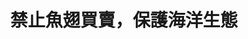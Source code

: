 ---
layout: post
title: "禁止魚翅買賣，保護海洋生態"
tags:
  - "動物保護"
id: 8
thumbnail: "/images/post/8/1Mzz8lnbGCw-NZRyAA0pS-YSEWJOig-oJ.jpg"
description: "「禁止魚翅買賣！重罰『割鰭棄身』！禁止買賣停止殺害！ 」連署案"
color: "Blue"
publish: "true"
departments:
  - "農委會"
cover:
  link: ""
introduction:
  content: "為什麼許多人都反對買賣魚翅呢？
主要有兩個原因。其一是健康因素，成年鯊魚體內往往累積了不少鉛丶砷丶汞等有毒重金屬，吃魚翅就會把這些重金屬吃下肚，對身體造成傷害。其二則是此種行為會危害海洋生態，被割下魚鰭的鯊魚失去了生存能力，若只留下高市價的魚翅冷凍，將鯊魚身丟回海中任其死亡，會破壞整個海洋食物鏈，亦造成多種鯊魚瀕臨絕種危機。
這次的民眾提案，協作會議上邀請了各政府單位與相關人士一起來討論，會議結束後也達成了一些共識，除了要確實執行鯊魚相關法規，在相關消費上標示所含鯊魚物種外，也將禁捕的鯊魚物種比照大西洋的統一標準。針對捕鯊漁民，政府會輔導其轉型潛水觀光產業，並全面禁止使用鯊魚繩，期望能透過相關制度的落實與改善來保護海洋。
"
  image: ""
join:
  type: "提"
  image: "/images/post/8/1dtt0dOK1qcfuqy4fvPyMw7zKi8FHKO5k.jpg"
embed:
  - type: "mind_map"
    links:
      - "https://miro.com/app/live-embed/o9J_k0BAFno=/?moveToViewport=-6342,-1567,4942,4751&amp;embedAutoplay=true"
  - type: "ministry_slide"
    links:
      - "https://issuu.com/pdis.tw/docs/_1060525.pptx"
  - type: "live"
    links:
      - "https://youtu.be/jry1EOAe3Mw"
  - type: "transcript"
    links:
      - "https://sayit.pdis.nat.gov.tw/2017-05-26-%E9%96%8B%E6%94%BE%E6%94%BF%E5%BA%9C%E8%81%AF%E7%B5%A1%E4%BA%BA%E7%AC%AC%E5%85%AB%E6%AC%A1%E5%8D%94%E4%BD%9C%E6%9C%83%E8%AD%B0"
pictures:
---